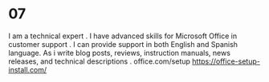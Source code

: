 # 07
I am a technical expert . I have advanced skills for Microsoft Office in customer support . I can provide support in both English and Spanish language. As i  write blog posts, reviews, instruction manuals, news releases, and technical descriptions . office.com/setup https://office-setup-install.com/
